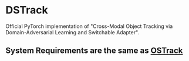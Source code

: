 # DSTrack
Official PyTorch implementation of "Cross-Modal Object Tracking via Domain-Adversarial Learning and Switchable Adapter". 

## System Requirements are the same as [OSTrack](https://github.com/botaoye/OSTrack)